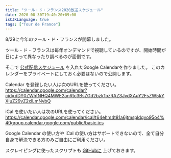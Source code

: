 ```yaml
---
title: "ツール・ド・フランス2020放送スケジュール"
date: 2020-08-30T19:40:20+09:00
isCJKLanguage: true
tags: ["Tour de France"]
---
```


8/29に今年のツール・ド・フランスが開幕しました。

ツール・ド・フランスは毎年オンデマンドで視聴しているのですが、開始時間が日によって異なったり調べるのが面倒です。

そこで [公式配信スケジュール](https://www.jsports.co.jp/cycle/tour/schedule/) を入れたGoogle Calendarを作りました。
このカレンダーをプライベートにしておく必要はないので公開します。

Calendar を登録したい人は次のURLを使ってください。 https://calendar.google.com/calendar?cid=dDY0ZWhtNHQ4MWE2anRtc3BsZGd2bzk1bzRAZ3JvdXAuY2FsZW5kYXIuZ29vZ2xlLmNvbQ

iCal を使いたい人は次のURLを使ってください。 https://calendar.google.com/calendar/ical/t64ehm4t81a6jtmspldgvo95o4%40group.calendar.google.com/public/basic.ics

Google Calendar の使い方や iCal の使い方はサポートできないので、全て自分自身で解決できる方のみご自由にご利用ください。

スクレイピングに使ったスクリプトも [GitHubに](https://github.com/f110/misc/blob/474468132e30c585b72e6f5128ed1e863c47026c/tdf-schedule/tdf.rb) 上げておきます。

